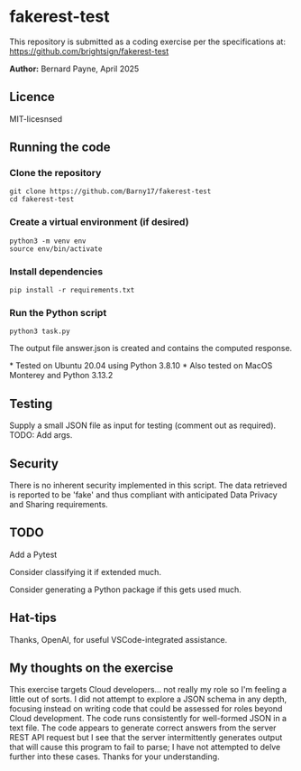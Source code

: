 # fakerest-test
This repository is submitted as a coding exercise per the specifications at:
https://github.com/brightsign/fakerest-test

**Author:** Bernard Payne, April 2025

## Licence
MIT-licesnsed

## Running the code

### Clone the repository
```
git clone https://github.com/Barny17/fakerest-test
cd fakerest-test
```

### Create a virtual environment (if desired)
```
python3 -m venv env
source env/bin/activate
```
### Install dependencies
```
pip install -r requirements.txt
```

### Run the Python script
```
python3 task.py
```
The output file answer.json is created and contains the computed response.

\* Tested on Ubuntu 20.04 using Python 3.8.10
\* Also tested on MacOS Monterey and Python 3.13.2

## Testing
Supply a small JSON file as input for testing (comment out as required). 
TODO: Add args.

## Security
There is no inherent security implemented in this script. The data retrieved is reported to be 'fake' and thus compliant with anticipated Data Privacy and Sharing requirements.

## TODO
Add a Pytest

Consider classifying it if extended much.

Consider generating a Python package if this gets used much.

## Hat-tips
Thanks, OpenAI, for useful VSCode-integrated assistance.

## My thoughts on the exercise
This exercise targets Cloud developers... not really my role so I'm feeling a little out of sorts. I did not attempt to explore a JSON schema in any depth, focusing instead on writing code that could be assessed for roles beyond Cloud development. The code runs consistently for well-formed JSON in a text file. The code appears to generate correct answers from the server REST API request but I see that the server intermittently generates output that will cause this program to fail to parse; I have not attempted to delve further into these cases. Thanks for your understanding.
